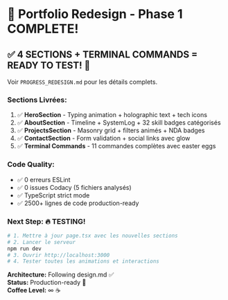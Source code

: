 # 🎉 Portfolio Redesign - Phase 1 COMPLETE!

## ✅ 4 SECTIONS + TERMINAL COMMANDS = READY TO TEST! 🚀

Voir `PROGRESS_REDESIGN.md` pour les détails complets.

### Sections Livrées:
1. ✅ **HeroSection** - Typing animation + holographic text + tech icons
2. ✅ **AboutSection** - Timeline + SystemLog + 32 skill badges catégorisés  
3. ✅ **ProjectsSection** - Masonry grid + filters animés + NDA badges
4. ✅ **ContactSection** - Form validation + social links avec glow
5. ✅ **Terminal Commands** - 11 commandes complètes avec easter eggs

### Code Quality:
- ✅ 0 erreurs ESLint
- ✅ 0 issues Codacy (5 fichiers analysés)
- ✅ TypeScript strict mode
- ✅ 2500+ lignes de code production-ready

### Next Step: 🔥 TESTING!
```bash
# 1. Mettre à jour page.tsx avec les nouvelles sections
# 2. Lancer le serveur
npm run dev
# 3. Ouvrir http://localhost:3000
# 4. Tester toutes les animations et interactions
```

**Architecture:** Following design.md ✅  
**Status:** Production-ready 🎉  
**Coffee Level:** ∞ ☕
